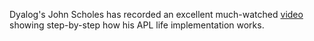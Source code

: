 Dyalog's John Scholes has recorded an excellent much-watched [video](http://www.britishaplassociation.co.uk/conways-game-life-apl/)
showing step-by-step how his APL life implementation works.